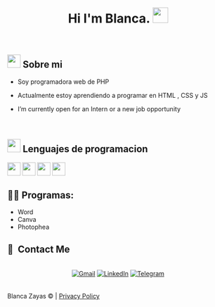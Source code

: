 <h1 align="center">Hi I'm Blanca. <img src="https://media.giphy.com/media/hvRJCLFzcasrR4ia7z/giphy.gif" width="35"/> </h1>
<br>

<!--
**Blancaz99/Blancaz99** is a ✨ _special_ ✨ repository because its `README.md` (this file) appears on your GitHub profile.

Here are some ideas to get you started:

- 🔭 I’m currently working on ...
- 🌱 I’m currently learning ...
- 👯 I’m looking to collaborate on ...
- 🤔 I’m looking for help with ...
- 💬 Ask me about ...
- 📫 How to reach me: ...
- 😄 Pronouns: ...
- ⚡ Fun fact: ...
-->
## <picture><img src = "https://media0.giphy.com/media/v1.Y2lkPTc5MGI3NjExNjJhcGswY251aW96Mm1yYmI0MHlsZjhieXdjdjd6ZTdwbzdwYW5ocyZlcD12MV9pbnRlcm5hbF9naWZfYnlfaWQmY3Q9Zw/rxFW7n1NU7E6bwJ5ht/giphy.gif" width = 30px></picture> **Sobre mi**


- Soy programadora web de PHP

- Actualmente estoy aprendiendo a programar en HTML , CSS y JS

- I’m currently open for an Intern or a new job opportunity

<br>

## <picture><img src = "https://media4.giphy.com/media/v1.Y2lkPTc5MGI3NjExcnUxY21mYXJwbWFubmQxM3J0Y2tma3BhbDRoMGgzdTF3a3NtdXhibSZlcD12MV9pbnRlcm5hbF9naWZfYnlfaWQmY3Q9Zw/qgQUggAC3Pfv687qPC/giphy.gif" width = 30px></picture> **Lenguajes de programacion**


<img src = 'https://github.com/MarikIshtar007/MarikIshtar007/blob/master/images/html.svg' width='30'/> <img src = 'https://github.com/MarikIshtar007/MarikIshtar007/blob/master/images/css.svg' width='30'/> <img src = 'https://github.com/MarikIshtar007/MarikIshtar007/blob/master/images/js.svg' width='30'/> <img src = 'https://github.com/MarikIshtar007/MarikIshtar007/blob/master/images/php.svg' width='30'/>
<br>

## 👨‍💻 Programas:

<ul>  
  <li>Word</li>
  <li>Canva</li>
  <li>Photophea</li>
</ul>


## 🔗 &nbsp;Contact Me 

<br>

<div align="center">
<a href=""><img alt="Gmail" src="https://img.shields.io/badge/Gmail-D14836?style=for-the-badge&logo=gmail&logoColor=white" /></a>
<a href=""><img alt="LinkedIn" src="https://img.shields.io/badge/linkedin-%230077B5.svg?style=for-the-badge&logo=linkedin&logoColor=white"/></a>
<a href=""><img alt="Telegram" src="https://img.shields.io/badge/WhatsApp-2CA5E0?style=for-the-badge&logo=whatsapp&logoColor=white" />
</a>
</div>

<br>
<br>
<div class="copy">
							<span class="brand">Blanca Zayas</span> &copy; <span id="copyright-year"></span> | <a href="#">Privacy Policy</a>
</div>
